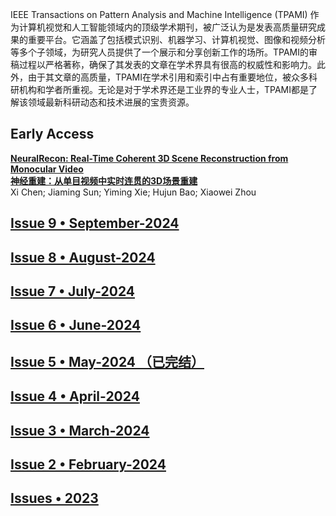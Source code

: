 
IEEE Transactions on Pattern Analysis and Machine Intelligence (TPAMI) 作为计算机视觉和人工智能领域内的顶级学术期刊，被广泛认为是发表高质量研究成果的重要平台。它涵盖了包括模式识别、机器学习、计算机视觉、图像和视频分析等多个子领域，为研究人员提供了一个展示和分享创新工作的场所。TPAMI的审稿过程以严格著称，确保了其发表的文章在学术界具有很高的权威性和影响力。此外，由于其文章的高质量，TPAMI在学术引用和索引中占有重要地位，被众多科研机构和学者所重视。无论是对于学术界还是工业界的专业人士，TPAMI都是了解该领域最新科研动态和技术进展的宝贵资源。

## Early Access

**[NeuralRecon: Real-Time Coherent 3D Scene Reconstruction from Monocular Video](https://ieeexplore.ieee.org/document/10508111)**  
**[神经重建：从单目视频中实时连贯的3D场景重建](https://github.com/Paper2Chinese/Paper2Chinese/blob/main/Journals/TPAMI/Early%20Access/NeuralRecon%3A%20Real-Time%20Coherent%203D%20Scene%20Reconstruction%20from%20Monocular%20Video/NeuralRecon%3A%20Real-Time%20Coherent%203D%20Scene%20Reconstruction%20from%20Monocular%20Video.md)**  
Xi Chen; Jiaming Sun; Yiming Xie; Hujun Bao; Xiaowei Zhou

## [Issue 9 • September-2024](https://github.com/Paper2Chinese/Paper2Chinese/blob/main/Journals/TPAMI/2024-Issue-9-September/readme.md)

## [Issue 8 • August-2024](https://github.com/Paper2Chinese/Paper2Chinese/blob/main/Journals/TPAMI/2024-Issue-8-August/readme.md)

## [Issue 7 • July-2024](https://github.com/Paper2Chinese/Paper2Chinese/blob/main/Journals/TPAMI/2024-Issue-7-July/readme.md)

## [Issue 6 • June-2024](https://github.com/Paper2Chinese/Paper2Chinese/blob/main/Journals/TPAMI/2024-Issue-6-June/readme.md)

## [Issue 5 • May-2024 （已完结）](https://github.com/Paper2Chinese/Paper2Chinese/blob/main/Journals/TPAMI/2024-Issue-5-May/Readme.md)

## [Issue 4 • April-2024](https://github.com/Paper2Chinese/Paper2Chinese/blob/main/Journals/TPAMI/2024-Issue-4-April/readme.md)

## [Issue 3 • March-2024](https://github.com/Paper2Chinese/Paper2Chinese/blob/main/Journals/TPAMI/2024-Issue-3-March/readme.md)

## [Issue 2 • February-2024](https://github.com/Paper2Chinese/Paper2Chinese/blob/main/Journals/TPAMI/2024-Issue-2-February/readme.md)

## [Issues • 2023](https://github.com/Paper2Chinese/Paper2Chinese/blob/main/Journals/TPAMI/2023-Issues/readme.md)


